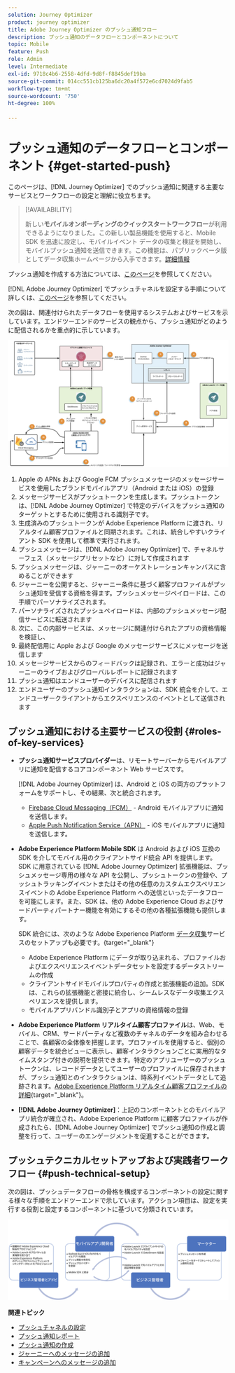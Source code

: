 ```yaml
---
solution: Journey Optimizer
product: journey optimizer
title: Adobe Journey Optimizer のプッシュ通知フロー
description: プッシュ通知のデータフローとコンポーネントについて
topic: Mobile
feature: Push
role: Admin
level: Intermediate
exl-id: 9718c4b6-2558-4dfd-9d8f-f8845def19ba
source-git-commit: 014cc551cb125ba6dc20a4f572e6cd7024d9fab5
workflow-type: tm+mt
source-wordcount: '750'
ht-degree: 100%

---
```


# プッシュ通知のデータフローとコンポーネント {#get-started-push}

このページは、[!DNL Journey Optimizer] でのプッシュ通知に関連する主要なサービスとワークフローの設定と理解に役立ちます。


>[!AVAILABILITY]
>
>新しい&#x200B;**モバイルオンボーディングのクイックスタートワークフロー**&#x200B;が利用できるようになりました。この新しい製品機能を使用すると、Mobile SDK を迅速に設定し、モバイルイベント データの収集と検証を開始し、モバイルプッシュ通知を送信できます。この機能は、パブリックベータ版としてデータ収集ホームページから入手できます。[詳細情報](mobile-onboarding-wf.md)

プッシュ通知を作成する方法については、[このページ](create-push.md)を参照してください。

[!DNL Adobe Journey Optimizer] でプッシュチャネルを設定する手順について詳しくは、[このページ](push-configuration.md)を参照してください。

次の図は、関連付けられたデータフローを使用するシステムおよびサービスを示しています。エンドツーエンドのサービスの観点から、プッシュ通知がどのように配信されるかを重点的に示しています。

![](assets/push-flow.png)

1. Apple の APNs および Google FCM プッシュメッセージのメッセージサービスを使用したブランドモバイルアプリ（Android または iOS）の登録
1. メッセージサービスがプッシュトークンを生成します。プッシュトークンは、[!DNL Adobe Journey Optimizer] で特定のデバイスをプッシュ通知のターゲットとするために使用される識別子です。
1. 生成済みのプッシュトークンが Adobe Experience Platform に渡され、リアルタイム顧客プロファイルと同期されます。これは、統合しやすいクライアント SDK を使用して標準で実行されます。
1. プッシュメッセージは、[!DNL Adobe Journey Optimizer] で、チャネルサーフェス（メッセージプリセットなど）に対して作成されます
1. プッシュメッセージは、ジャーニーのオーケストレーションキャンバスに含めることができます
1. ジャーニーを公開すると、ジャーニー条件に基づく顧客プロファイルがプッシュ通知を受信する資格を得ます。プッシュメッセージペイロードは、この手順でパーソナライズされます。
1. パーソナライズされたプッシュペイロードは、内部のプッシュメッセージ配信サービスに転送されます
1. 次に、この内部サービスは、メッセージに関連付けられたアプリの資格情報を検証し、
1. 最終配信用に Apple および Google のメッセージサービスにメッセージを送信します
1. メッセージサービスからのフィードバックは記録され、エラーと成功はジャーニーのライブおよびグローバルレポートに記録されます
1. プッシュ通知はエンドユーザーのデバイスに配信されます
1. エンドユーザーのプッシュ通知インタラクションは、SDK 統合を介して、エンドユーザークライアントからエクスペリエンスのイベントとして送信されます

## プッシュ通知における主要サービスの役割 {#roles-of-key-services}

* **プッシュ通知サービスプロバイダー**&#x200B;は、リモートサーバーからモバイルアプリに通知を配信するコアコンポーネント Web サービスです。

   [!DNL Adobe Journey Optimizer] は、Android と iOS の両方のプラットフォームをサポートし、その結果、次と統合されます。
   * [Firebase Cloud Messaging（FCM）](https://firebase.google.com/docs/cloud-messaging) - Android モバイルアプリに通知を送信します。
   * [Apple Push Notification Service（APN）](https://developer.apple.com/library/archive/documentation/NetworkingInternet/Conceptual/RemoteNotificationsPG/APNSOverview.html) - iOS モバイルアプリに通知を送信します。

* **Adobe Experience Platform Mobile SDK** は Android および iOS 互換の SDK を介してモバイル用のクライアントサイド統合 API を提供します。SDK に用意されている [!DNL Adobe Journey Optimizer] 拡張機能は、プッシュメッセージ専用の様々な API を公開し、プッシュトークンの登録や、プッシュトラッキングイベントまたはその他の任意のカスタムエクスペリエンスイベントの Adobe Experience Platform への送信といったデータフローを可能にします。また、SDK は、他の Adobe Experience Cloud およびサードパーティパートナー機能を有効にするその他の各種拡張機能も提供します。

   SDK 統合には、次のような Adobe Experience Platform [データ収集](https://experienceleague.adobe.com/docs/experience-platform/tags/home.html?lang=ja)サービスのセットアップも必要です。{target="_blank"}

   * Adobe Experience Platform にデータが取り込まれる、プロファイルおよびエクスペリエンスイベントデータセットを設定するデータストリームの作成
   * クライアントサイドモバイルプロパティの作成と拡張機能の追加。SDK は、これらの拡張機能と密接に統合し、シームレスなデータ収集エクスペリエンスを提供します。
   * モバイルアプリバンドル識別子とアプリの資格情報の登録

* **Adobe Experience Platform リアルタイム顧客プロファイル**&#x200B;は、Web、モバイル、CRM、サードパーティなど複数のチャネルのデータを組み合わせることで、各顧客の全体像を把握します。プロファイルを使用すると、個別の顧客データを統合ビューに表示し、顧客インタラクションごとに実用的なタイムスタンプ付きの説明を提供できます。特定のアプリユーザーのプッシュトークンは、レコードデータとしてユーザーのプロファイルに保存されますが、プッシュ通知とのインタラクションは、時系列イベントデータとして追跡されます。[Adobe Experience Platform リアルタイム顧客プロファイルの詳細](https://experienceleague.adobe.com/docs/experience-platform/profile/home.html?lang=ja){target="_blank"}。

* **[!DNL Adobe Journey Optimizer]**：上記のコンポーネントとのモバイルアプリ統合が確立され、Adobe Experience Platform に顧客プロファイルが作成されたら、[!DNL Adobe Journey Optimizer] でプッシュ通知の作成と調整を行って、ユーザーのエンゲージメントを促進することができます。

## プッシュテクニカルセットアップおよび実践者ワークフロー {#push-technical-setup}

次の図は、プッシュデータフローの骨格を構成するコンポーネントの設定に関する様々な手順をエンドツーエンドで示しています。アクション項目は、設定を実行する役割と設定するコンポーネントに基づいて分類されています。

![](assets/user-flow.png)

**関連トピック**

* [プッシュチャネルの設定](push-configuration.md)
* [プッシュ通知レポート](../reports/journey-global-report.md#push-global)
* [プッシュ通知の作成](create-push.md)
* [ジャーニーへのメッセージの追加](../building-journeys/journeys-message.md)
* [キャンペーンへのメッセージの追加](../campaigns/create-campaign.md)